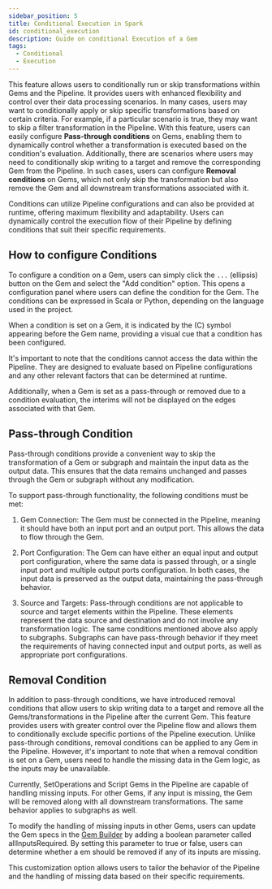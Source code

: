 ```yaml
---
sidebar_position: 5
title: Conditional Execution in Spark
id: conditional_execution
description: Guide on conditional Execution of a Gem
tags:
  - Conditional
  - Execution
---
```


This feature allows users to conditionally run or skip transformations within Gems and the Pipeline. It provides users with enhanced flexibility and control over their data processing scenarios.
In many cases, users may want to conditionally apply or skip specific transformations based on certain criteria. For example, if a particular scenario is true, they may want to skip a filter transformation in the Pipeline. With this feature, users can easily configure **Pass-through conditions** on Gems, enabling them to dynamically control whether a transformation is executed based on the condition's evaluation.
Additionally, there are scenarios where users may need to conditionally skip writing to a target and remove the corresponding Gem from the Pipeline. In such cases, users can configure **Removal conditions** on Gems, which not only skip the transformation but also remove the Gem and all downstream transformations associated with it.

Conditions can utilize Pipeline configurations and can also be provided at runtime, offering maximum flexibility and adaptability. Users can dynamically control the execution flow of their Pipeline by defining conditions that suit their specific requirements.

## How to configure Conditions

To configure a condition on a Gem, users can simply click the `...` (ellipsis) button on the Gem and select the "Add condition" option.
This opens a configuration panel where users can define the condition for the Gem. The conditions can be expressed in Scala or Python, depending on the language used in the project.

When a condition is set on a Gem, it is indicated by the (C) symbol appearing before the Gem name, providing a visual cue that a condition has been configured.

It's important to note that the conditions cannot access the data within the Pipeline. They are designed to evaluate based on Pipeline configurations and any other relevant factors that can be determined at runtime.

Additionally, when a Gem is set as a pass-through or removed due to a condition evaluation, the interims will not be displayed on the edges associated with that Gem.

## Pass-through Condition

Pass-through conditions provide a convenient way to skip the transformation of a Gem or subgraph and maintain the input data as the output data. This ensures that the data remains unchanged and passes through the Gem or subgraph without any modification.

To support pass-through functionality, the following conditions must be met:

1. Gem Connection: The Gem must be connected in the Pipeline, meaning it should have both an input port and an output port. This allows the data to flow through the Gem.

2. Port Configuration: The Gem can have either an equal input and output port configuration, where the same data is passed through, or a single input port and multiple output ports configuration. In both cases, the input data is preserved as the output data, maintaining the pass-through behavior.

3. Source and Targets: Pass-through conditions are not applicable to source and target elements within the Pipeline. These elements represent the data source and destination and do not involve any transformation logic.
   The same conditions mentioned above also apply to subgraphs. Subgraphs can have pass-through behavior if they meet the requirements of having connected input and output ports, as well as appropriate port configurations.

## Removal Condition

In addition to pass-through conditions, we have introduced removal conditions that allow users to skip writing data to a target and remove all the Gems/transformations in the Pipeline after the current Gem. This feature provides users with greater control over the Pipeline flow and allows them to conditionally exclude specific portions of the Pipeline execution.
Unlike pass-through conditions, removal conditions can be applied to any Gem in the Pipeline. However, it's important to note that when a removal condition is set on a Gem, users need to handle the missing data in the Gem logic, as the inputs may be unavailable.

Currently, SetOperations and Script Gems in the Pipeline are capable of handling missing inputs. For other Gems, if any input is missing, the Gem will be removed along with all downstream transformations. The same behavior applies to subgraphs as well.

To modify the handling of missing inputs in other Gems, users can update the Gem specs in the [Gem Builder](./../extensibility/gem-builder) by adding a boolean parameter called allInputsRequired. By setting this parameter to true or false, users can determine whether a em should be removed if any of its inputs are missing.

This customization option allows users to tailor the behavior of the Pipeline and the handling of missing data based on their specific requirements.
